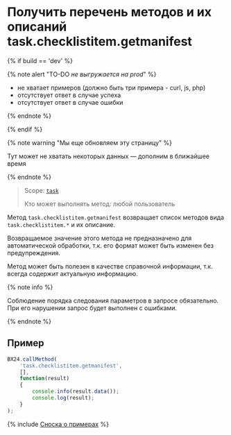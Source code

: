 # Получить перечень методов и их описаний task.checklistitem.getmanifest

{% if build == 'dev' %}

{% note alert "TO-DO _не выгружается на prod_" %}

- не хватает примеров (должно быть три примера - curl, js, php)
- отсутствует ответ в случае успеха
- отсутствует ответ в случае ошибки

{% endnote %}

{% endif %}

{% note warning "Мы еще обновляем эту страницу" %}

Тут может не хватать некоторых данных — дополним в ближайшее время

{% endnote %}

> Scope: [`task`](../../scopes/permissions.md)
>
> Кто может выполнять метод: любой пользователь

Метод `task.checklistitem.getmanifest` возвращает список методов вида `task.checklistitem.*` и их описание.

Возвращаемое значение этого метода не предназначено для автоматической обработки, т.к. его формат может быть изменен без предупреждения.

Метод может быть полезен в качестве справочной информации, т.к. всегда содержит актуальную информацию.

{% note info %}

Соблюдение порядка следования параметров в запросе обязательно. При его нарушении запрос будет выполнен с ошибками.

{% endnote %}

## Пример

```js
BX24.callMethod(
    'task.checklistitem.getmanifest',
    [],
    function(result)
    {
        console.info(result.data());
        console.log(result);
    }
);
```

{% include [Сноска о примерах](../../../_includes/examples.md) %}